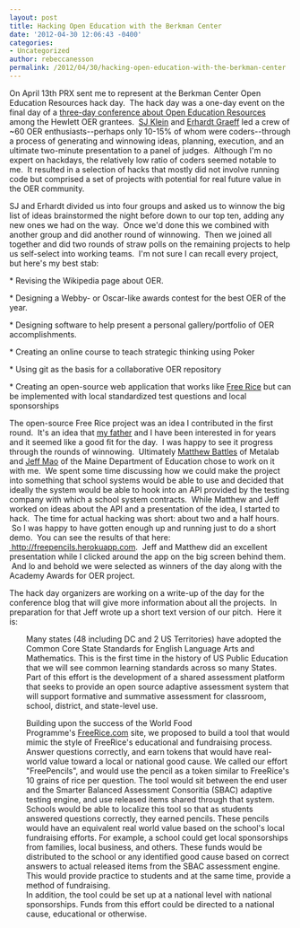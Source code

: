 ```yaml
---
layout: post
title: Hacking Open Education with the Berkman Center
date: '2012-04-30 12:06:43 -0400'
categories:
- Uncategorized
author: rebeccanesson
permalink: /2012/04/30/hacking-open-education-with-the-berkman-center
---
```

<p>On April 13th PRX sent me to represent at the Berkman Center Open Education Resources hack day.  The hack day was a one-day event on the final day of a <a href="http://blogs.law.harvard.edu/oer2012/about/">three-day conference about Open Education Resources</a> among the Hewlett OER grantees.  <a href="http://cyber.law.harvard.edu/node/169">SJ Klein</a> and <a href="http://erhardtgraeff.com/">Erhardt Graeff</a> led a crew of ~60 OER enthusiasts--perhaps only 10-15% of whom were coders--through a process of generating and winnowing ideas, planning, execution, and an ultimate two-minute presentation to a panel of judges.  Although I'm no expert on hackdays, the relatively low ratio of coders seemed notable to me.  It resulted in a selection of hacks that mostly did not involve running code but comprised a set of projects with potential for real future value in the OER community.</p>
<p>SJ and Erhardt divided us into four groups and asked us to winnow the big list of ideas brainstormed the night before down to our top ten, adding any new ones we had on the way.  Once we'd done this we combined with another group and did another round of winnowing.  Then we joined all together and did two rounds of straw polls on the remaining projects to help us self-select into working teams.  I'm not sure I can recall every project, but here's my best stab:</p>
<p>* Revising the Wikipedia page about OER.</p>
<p>* Designing a Webby- or Oscar-like awards contest for the best OER of the year.</p>
<p>* Designing software to help present a personal gallery/portfolio of OER accomplishments.</p>
<p>* Creating an online course to teach strategic thinking using Poker</p>
<p>* Using git as the basis for a collaborative OER repository</p>
<p>* Creating an open-source web application that works like <a href="http://freerice.com">Free Rice</a> but can be implemented with local standardized test questions and local sponsorships</p>
<p>The open-source Free Rice project was an idea I contributed in the first round.  It's an idea that <a href="http://cyber.law.harvard.edu/people/cnesson">my father</a> and I have been interested in for years and it seemed like a good fit for the day.  I was happy to see it progress through the rounds of winnowing.  Ultimately <a href="http://metalab.harvard.edu/people/">Matthew Battles</a> of Metalab and <a href="http://www.maine.gov/tools/whatsnew/index.php?topic=MLTIContact&amp;v=MLTI_IM&amp;id=65271">Jeff Mao</a> of the Maine Department of Education chose to work on it with me.  We spent some time discussing how we could make the project into something that school systems would be able to use and decided that ideally the system would be able to hook into an API provided by the testing company with which a school system contracts.  While Matthew and Jeff worked on ideas about the API and a presentation of the idea, I started to hack.  The time for actual hacking was short: about two and a half hours.  So I was happy to have gotten enough up and running just to do a short demo.  You can see the results of that here: <a href=" http://freepencils.herokuapp.com"> http://freepencils.herokuapp.com</a>.  Jeff and Matthew did an excellent presentation while I clicked around the app on the big screen behind them.  And lo and behold we were selected as winners of the day along with the Academy Awards for OER project.</p>
<p>The hack day organizers are working on a write-up of the day for the conference blog that will give more information about all the projects.  In preparation for that Jeff wrote up a short text version of our pitch.  Here it is:</p>
<p style="padding-left: 30px;">Many states (48 including DC and 2 US Territories) have adopted the Common Core State Standards for English Language Arts and Mathematics. This is the first time in the history of US Public Education that we will see common learning standards across so many States. Part of this effort is the development of a shared assessment platform that seeks to provide an open source adaptive assessment system that will support formative and summative assessment for classroom, school, district, and state-level use.</p>
<div style="padding-left: 30px;"></div>
<div style="padding-left: 30px;">Building upon the success of the World Food Programme's <a href="http://freerice.com/" target="_blank">FreeRice.com</a> site, we proposed to build a tool that would mimic the style of FreeRice's educational and fundraising process. Answer questions correctly, and earn tokens that would have real-world value toward a local or national good cause. We called our effort "FreePencils", and would use the pencil as a token similar to FreeRice's 10 grains of rice per question. The tool would sit between the end user and the Smarter Balanced Assessment Consoritia (SBAC) adaptive testing engine, and use released items shared through that system. Schools would be able to localize this tool so that as students answered questions correctly, they earned pencils. These pencils would have an equivalent real world value based on the school's local fundraising efforts. For example, a school could get local sponsorships from families, local business, and others. These funds would be distributed to the school or any identified good cause based on correct answers to actual released items from the SBAC assessment engine. This would provide practice to students and at the same time, provide a method of fundraising.</div>
<div style="padding-left: 30px;"></div>
<div style="padding-left: 30px;">In addition, the tool could be set up at a national level with national sponsorships. Funds from this effort could be directed to a national cause, educational or otherwise.</div>
